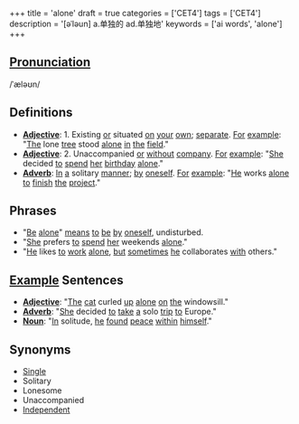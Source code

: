 +++
title = 'alone'
draft = true
categories = ['CET4']
tags = ['CET4']
description = '[əˈləun] a.单独的 ad.单独地'
keywords = ['ai words', 'alone']
+++

## [Pronunciation](/post/pronunciation/)
/ˈæləʊn/

## Definitions
- **[Adjective](/post/adjective/)**: 1. Existing [or](/post/or/) situated [on](/post/on/) [your](/post/your/) [own](/post/own/); [separate](/post/separate/). [For](/post/for/) [example](/post/example/): "[The](/post/the/) lone [tree](/post/tree/) stood [alone](/post/alone/) [in](/post/in/) [the](/post/the/) [field](/post/field/)."
- **[Adjective](/post/adjective/)**: 2. Unaccompanied [or](/post/or/) [without](/post/without/) [company](/post/company/). [For](/post/for/) [example](/post/example/): "[She](/post/she/) decided [to](/post/to/) [spend](/post/spend/) [her](/post/her/) [birthday](/post/birthday/) [alone](/post/alone/)."
- **[Adverb](/post/adverb/)**: [In](/post/in/) [a](/post/a/) solitary [manner](/post/manner/); [by](/post/by/) [oneself](/post/oneself/). [For](/post/for/) [example](/post/example/): "[He](/post/he/) works [alone](/post/alone/) [to](/post/to/) [finish](/post/finish/) [the](/post/the/) [project](/post/project/)."

## Phrases
- "[Be](/post/be/) [alone](/post/alone/)" [means](/post/means/) [to](/post/to/) [be](/post/be/) [by](/post/by/) [oneself](/post/oneself/), undisturbed.
- "[She](/post/she/) prefers [to](/post/to/) [spend](/post/spend/) [her](/post/her/) weekends [alone](/post/alone/)."
- "[He](/post/he/) likes [to](/post/to/) [work](/post/work/) [alone](/post/alone/), [but](/post/but/) [sometimes](/post/sometimes/) [he](/post/he/) collaborates [with](/post/with/) others."

## [Example](/post/example/) Sentences
- **[Adjective](/post/adjective/)**: "[The](/post/the/) [cat](/post/cat/) curled [up](/post/up/) [alone](/post/alone/) [on](/post/on/) [the](/post/the/) windowsill."
- **[Adverb](/post/adverb/)**: "[She](/post/she/) decided [to](/post/to/) [take](/post/take/) [a](/post/a/) solo [trip](/post/trip/) [to](/post/to/) Europe."
- **[Noun](/post/noun/)**: "[In](/post/in/) solitude, [he](/post/he/) [found](/post/found/) [peace](/post/peace/) [within](/post/within/) [himself](/post/himself/)."

## Synonyms
- [Single](/post/single/)
- Solitary
- Lonesome
- Unaccompanied
- [Independent](/post/independent/)
